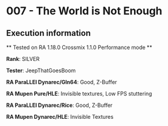 # 007 - The World is Not Enough 

## Execution information


** Tested on RA 1.18.0 Crossmix 1.1.0 Performance mode **


**Rank**: SILVER


**Tester**: JeepThatGoesBoom



**RA ParaLLEl Dynarec/Gln64**: Good, Z-Buffer


**RA Mupen Pure/HLE**: Invisible textures, Low FPS stuttering


**RA ParaLLEl Dynarec/Rice**: Good, Z-Buffer


**RA Mupen Dynarec/HLE**: Invisible Textures